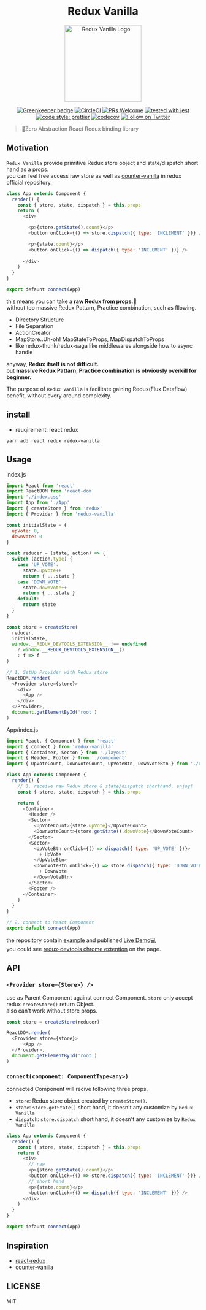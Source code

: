 <h1 align="center">Redux Vanilla</h1>

<p align="center">
  <img src="https://github.com/ryota-murakami/redux-vanilla/blob/master/logo.png" alt="Redux Vanilla Logo" width="200">
</p>

<p align="center">
<a href="https://greenkeeper.io/" rel="nofollow"><img src="https://camo.githubusercontent.com/f5f13d066150d3a788e8b39bc805d4ddb044e72a/68747470733a2f2f6261646765732e677265656e6b65657065722e696f2f72796f74612d6d7572616b616d692f72656475782d76616e696c6c612e737667" alt="Greenkeeper badge" data-canonical-src="https://badges.greenkeeper.io/ryota-murakami/redux-vanilla.svg" style="max-width:100%;"></a>
<a href="https://circleci.com/gh/ryota-murakami/redux-vanilla" rel="nofollow"><img src="https://camo.githubusercontent.com/959670902fe42ffc7a987e5988407d2db8e58ec3/68747470733a2f2f636972636c6563692e636f6d2f67682f72796f74612d6d7572616b616d692f72656475782d76616e696c6c612e7376673f7374796c653d737667" alt="CircleCI" data-canonical-src="https://circleci.com/gh/ryota-murakami/redux-vanilla.svg?style=svg" style="max-width:100%;"></a>
<a href="http://makeapullrequest.com" rel="nofollow"><img src="https://camo.githubusercontent.com/a34cfbf37ba6848362bf2bee0f3915c2e38b1cc1/68747470733a2f2f696d672e736869656c64732e696f2f62616467652f5052732d77656c636f6d652d627269676874677265656e2e7376673f7374796c653d666c61742d737175617265" alt="PRs Welcome" data-canonical-src="https://img.shields.io/badge/PRs-welcome-brightgreen.svg?style=flat-square" style="max-width:100%;"></a>
<a href="https://github.com/facebook/jest"><img src="https://camo.githubusercontent.com/665df681e8f100f94bde7716561b73d1552888ca/68747470733a2f2f696d672e736869656c64732e696f2f62616467652f7465737465645f776974682d6a6573742d3939343234662e737667" alt="tested with jest" data-canonical-src="https://img.shields.io/badge/tested_with-jest-99424f.svg" style="max-width:100%;"></a>
<a href="https://github.com/prettier/prettier"><img src="https://camo.githubusercontent.com/c83b8df34339bd302b7fd3fbb631f99ba25f87f8/68747470733a2f2f696d672e736869656c64732e696f2f62616467652f636f64655f7374796c652d70726574746965722d6666363962342e737667" alt="code style: prettier" data-canonical-src="https://img.shields.io/badge/code_style-prettier-ff69b4.svg" style="max-width:100%;"></a>
<a href="https://codecov.io/gh/ryota-murakami/redux-vanilla" rel="nofollow"><img src="https://camo.githubusercontent.com/bb5967dbca9dfe8c5148a08dadff95dd3697d5a1/68747470733a2f2f636f6465636f762e696f2f67682f72796f74612d6d7572616b616d692f72656475782d76616e696c6c612f6272616e63682f6d61737465722f67726170682f62616467652e737667" alt="codecov" data-canonical-src="https://codecov.io/gh/ryota-murakami/redux-vanilla/branch/master/graph/badge.svg" style="max-width:100%;"></a>
<a href="https://twitter.com/malloc007"><img src="https://img.shields.io/twitter/follow/malloc007.svg?style=social&label=Follow" alt="Follow on Twitter"></a>
</p>

> :ice_cream:Zero Abstraction React Redux binding library

## Motivation
`Redux Vanilla` provide primitive Redux store object and state/dispatch short hand as a props.  
you can feel free access raw store as well as [counter-vanilla](https://github.com/reactjs/redux/blob/master/examples/counter-vanilla/index.html) in redux official repository.

```js
class App extends Component {
  render() {
    const { store, state, dispatch } = this.props
    return (
      <div>

        <p>{store.getState().count}</p>
        <button onClick={() => store.dispatch({ type: 'INCLEMENT' })} />

        <p>{state.count}</p>
        <button onClick={() => dispatch({ type: 'INCLEMENT' })} />
        
      </div>
    )
  }
}

export defaunt connect(App)
```

this means you can take a **raw Redux from props.**:tada:  
without too massive Redux Pattarn, Practice combination, such as fllowing.

- Directory Structure
- File Separation
- ActionCreator
- MapStore..Uh-oh! MapStateToProps, MapDispatchToProps
- like redux-thunk/redux-saga like middlewares alongside how to async handle

anyway, **Redux itself is not difficult.**  
but **massive Redux Pattarn, Practice combination is obviously overkill for beginner.**

The purpose of `Redux Vanilla` is facilitate gaining Redux(Flux Dataflow) benefit, without every around complexity. 

## install
- reuqirement: react redux
```
yarn add react redux redux-vanilla
```

## Usage

index.js
```js
import React from 'react'
import ReactDOM from 'react-dom'
import './index.css'
import App from './App'
import { createStore } from 'redux'
import { Provider } from 'redux-vanilla'

const initialState = {
  upVote: 0,
  downVote: 0
}

const reducer = (state, action) => {
  switch (action.type) {
    case 'UP_VOTE':
      state.upVote++
      return { ...state }
    case 'DOWN_VOTE':
      state.downVote++
      return { ...state }
    default:
      return state
  }
}

const store = createStore(
  reducer,
  initialState,
  window.__REDUX_DEVTOOLS_EXTENSION__ !== undefined
    ? window.__REDUX_DEVTOOLS_EXTENSION__()
    : f => f
)

// 1. SetUp Provider with Redux store
ReactDOM.render(
  <Provider store={store}>
    <div>
      <App />
    </div>
  </Provider>,
  document.getElementById('root')
)
```

App/index.js
```js
import React, { Component } from 'react'
import { connect } from 'redux-vanilla'
import { Container, Secton } from './layout'
import { Header, Footer } from './component'
import { UpVoteCount, DownVoteCount, UpVoteBtn, DownVoteBtn } from './element'

class App extends Component {
  render() {
    // 3. receive raw Redux store & state/dispatch shorthand. enjoy!
    const { store, state, dispatch } = this.props

    return (
      <Container>
        <Header />
        <Secton>
          <UpVoteCount>{state.upVote}</UpVoteCount>
          <DownVoteCount>{store.getState().downVote}</DownVoteCount>
        </Secton>
        <Secton>
          <UpVoteBtn onClick={() => dispatch({ type: 'UP_VOTE' })}>
            + UpVote
          </UpVoteBtn>
          <DownVoteBtn onClick={() => store.dispatch({ type: 'DOWN_VOTE' })}>
            + DownVote
          </DownVoteBtn>
        </Secton>
        <Footer />
      </Container>
    )
  }
}

// 2. connect to React Component
export default connect(App)
```

the repository contain [example](https://github.com/ryota-murakami/redux-vanilla/tree/master/example) and published [Live Demo](https://master--frosty-jennings-c285b3.netlify.com/):computer:  
you could see [redux-devtools chrome extention](https://chrome.google.com/webstore/detail/redux-devtools/lmhkpmbekcpmknklioeibfkpmmfibljd?hl=ja) on the page.

## API

### `<Provider store={Store>} />`

use as Parent Component against connect Component.
`store` only accept redux `createStore()` return Object.  
also can't work without store props.

```js
const store = createStore(reducer)

ReactDOM.render(
  <Provider store={store}>
      <App />
  </Provider>,
  document.getElementById('root')
)
```

### `connect(component: ComponentType<any>)`

connected Component will recive following three props.

- `store`: Redux store object created by `createStore()`.
- `state`: `store.getState()` short hand, it doesn't any customize by `Redux Vanilla`
- `dispatch`: `store.dispatch` short hand, it doesn't any customize by `Redux Vanilla`

```js
class App extends Component {
  render() {
    const { store, state, dispatch } = this.props
    return (
      <div>
        // raw
        <p>{store.getState().count}</p>
        <button onClick={() => store.dispatch({ type: 'INCLEMENT' })} />
        // short hand
        <p>{state.count}</p>
        <button onClick={() => dispatch({ type: 'INCLEMENT' })} />
      </div>
    )
  }
}

export defaunt connect(App)
```

## Inspiration
- [react-redux](https://github.com/reactjs/react-redux)
- [counter-vanilla](https://github.com/reactjs/redux/blob/master/examples/counter-vanilla/index.html)

## LICENSE
MIT
